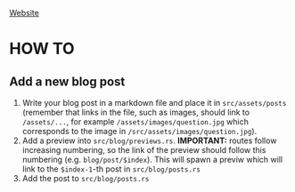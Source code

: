 [Website](https://intx4.github.io) 

# HOW TO

## Add a new blog post
1. Write your blog post in a markdown file and place it in `src/assets/posts` (remember that links in the file, such as images, should link to `/assets/...`, for example `/assets/images/question.jpg` which corresponds to the image in `/src/assets/images/question.jpg`). 
2. Add a preview into `src/blog/previews.rs`. **IMPORTANT:** routes follow increasing numbering, so the link of the preview should follow this numbering (e.g. `blog/post/$index`). This will spawn a previw which will link to the `$index-1`-th post in `src/blog/posts.rs`
3. Add the post to `src/blog/posts.rs`